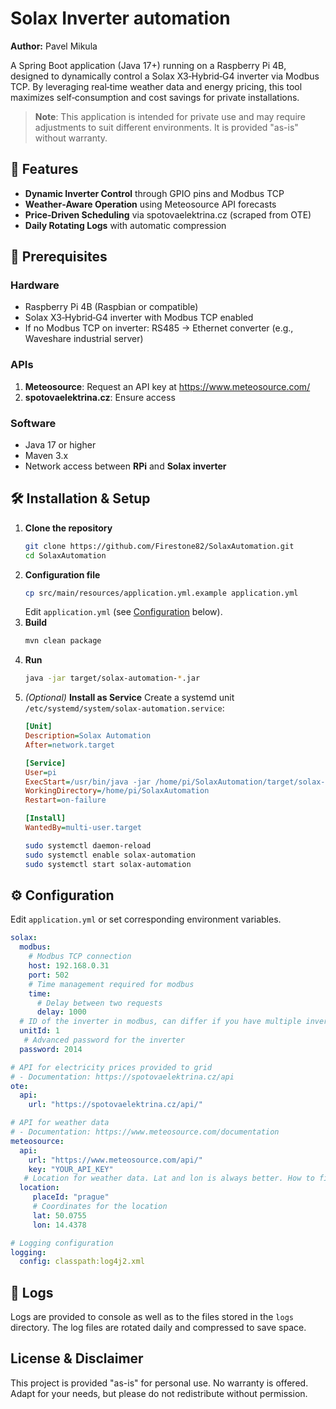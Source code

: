 # Solax Inverter automation
**Author:** Pavel Mikula

A Spring Boot application (Java 17+) running on a Raspberry Pi 4B, designed to dynamically control a Solax X3‑Hybrid‑G4 inverter via Modbus TCP. By leveraging real‑time weather data and energy pricing, this tool maximizes self‑consumption and cost savings for private installations.

> **Note**: This application is intended for private use and may require adjustments to suit different environments. It is provided "as-is" without warranty.

## 🚀 Features
- **Dynamic Inverter Control** through GPIO pins and Modbus TCP
- **Weather‑Aware Operation** using Meteosource API forecasts
- **Price‑Driven Scheduling** via spotovaelektrina.cz (scraped from OTE)
- **Daily Rotating Logs** with automatic compression

## 🧰 Prerequisites

### Hardware
- Raspberry Pi 4B (Raspbian or compatible)
- Solax X3‑Hybrid‑G4 inverter with Modbus TCP enabled
- If no Modbus TCP on inverter: RS485 → Ethernet converter (e.g., Waveshare industrial server)

### APIs
1. **Meteosource**: Request an API key at https://www.meteosource.com/
2. **spotovaelektrina.cz**: Ensure access

### Software
- Java 17 or higher
- Maven 3.x
- Network access between **RPi** and **Solax inverter**

## 🛠 Installation & Setup
1. **Clone the repository**
   ```bash
   git clone https://github.com/Firestone82/SolaxAutomation.git
   cd SolaxAutomation
   ```
2. **Configuration file**
   ```bash
   cp src/main/resources/application.yml.example application.yml
   ```
   Edit `application.yml` (see [Configuration](#configuration) below).
3. **Build**
   ```bash
   mvn clean package
   ```
4. **Run**
   ```bash
   java -jar target/solax-automation-*.jar
   ```
5. *(Optional)* **Install as Service**
   Create a systemd unit `/etc/systemd/system/solax-automation.service`:
   ```ini
   [Unit]
   Description=Solax Automation
   After=network.target

   [Service]
   User=pi
   ExecStart=/usr/bin/java -jar /home/pi/SolaxAutomation/target/solax-automation-*.jar
   WorkingDirectory=/home/pi/SolaxAutomation
   Restart=on-failure

   [Install]
   WantedBy=multi-user.target
   ```
   ```bash
   sudo systemctl daemon-reload
   sudo systemctl enable solax-automation
   sudo systemctl start solax-automation
   ```

## ⚙️ Configuration
Edit `application.yml` or set corresponding environment variables.
```yaml
solax:
  modbus:
    # Modbus TCP connection
    host: 192.168.0.31
    port: 502
    # Time management required for modbus
    time:
      # Delay between two requests
      delay: 1000
  # ID of the inverter in modbus, can differ if you have multiple inverters
  unitId: 1
   # Advanced password for the inverter
  password: 2014

# API for electricity prices provided to grid
# - Documentation: https://spotovaelektrina.cz/api
ote:
  api:
    url: "https://spotovaelektrina.cz/api/"

# API for weather data
# - Documentation: https://www.meteosource.com/documentation
meteosource:
  api:
    url: "https://www.meteosource.com/api/"
    key: "YOUR_API_KEY"
   # Location for weather data. Lat and lon is always better. How to find is described in the documentation
  location:
     placeId: "prague"
     # Coordinates for the location
     lat: 50.0755
     lon: 14.4378

# Logging configuration
logging:
  config: classpath:log4j2.xml
```

## 📜 Logs
Logs are provided to console as well as to the files stored in the `logs` directory. The log files are rotated daily and compressed to save space.

## License & Disclaimer
This project is provided "as-is" for personal use. No warranty is offered. Adapt for your needs, but please do not redistribute without permission.